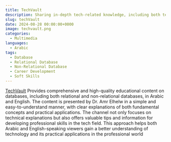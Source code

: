 ```yaml
---
title: TechVault
description: Sharing in-depth tech-related knowledge, including both technical and career-related subjects, for both Arabic- and English-speaking viewers. Presented by Amr Elhelw.
slug: techVault
date: 2024-08-28 00:00:00+0000
image: techvault.png
categories:
  - Multimedia
languages:
  - Arabic
tags: 
  - Database
  - Relational Database
  - Non-Relational Database
  - Career Development
  - Soft Skills
---
```


[TechVault](https://www.youtube.com/@TechVault_)   Provides comprehensive and high-quality educational content on databases, including both relational and non-relational databases, in Arabic and English. The content is presented by Dr. Amr Elhelw in a simple and easy-to-understand manner, with clear explanations of both fundamental concepts and practical applications. The channel not only focuses on technical explanations but also offers valuable tips and information for developing professional skills in the tech field. This approach helps both Arabic and English-speaking viewers gain a better understanding of technology and its practical applications in the professional world